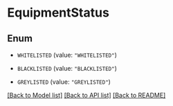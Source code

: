 # EquipmentStatus

## Enum


* `WHITELISTED` (value: `"WHITELISTED"`)

* `BLACKLISTED` (value: `"BLACKLISTED"`)

* `GREYLISTED` (value: `"GREYLISTED"`)


[[Back to Model list]](../README.md#documentation-for-models) [[Back to API list]](../README.md#documentation-for-api-endpoints) [[Back to README]](../README.md)


